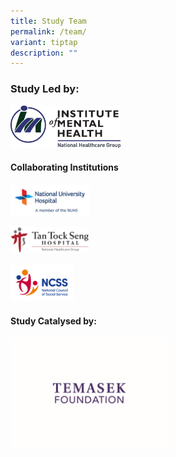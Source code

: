 ```yaml
---
title: Study Team
permalink: /team/
variant: tiptap
description: ""
---
```

<h3>Study Led by:</h3>
<p></p>
<div class="isomer-image-wrapper">
<img style="width: 35%;" height="auto" width="100%" alt="" src="/images/IMH_Harmonised_color_without_background.png">
</div>
<p></p>
<h4>Collaborating Institutions</h4>
<div class="isomer-image-wrapper">
<img style="width: 25%;" height="auto" width="100%" alt="" src="/images/NUH_Logo_CMYK_endorsement_011119.jpg">
</div>
<p></p>
<div class="isomer-image-wrapper">
<img style="width: 25%;" height="auto" width="100%" alt="" src="/images/NHG_Logo_Horizontal.png">
</div>
<p></p>
<div class="isomer-image-wrapper">
<img style="width: 20%;" height="auto" width="100%" alt="" src="/images/NCSSlogo_RGB_New.png">
</div>
<p></p>
<h4>Study Catalysed by:</h4>
<div class="isomer-image-wrapper">
<img style="width: 50%;" height="auto" width="100%" alt="" src="/images/Temasek_Foundation_logo.png">
</div>
<p></p>